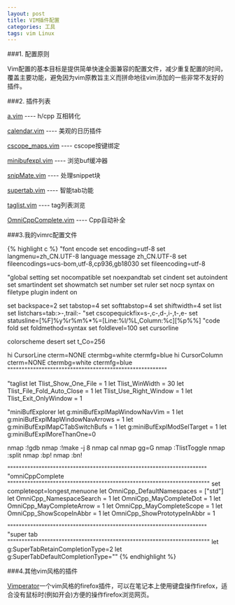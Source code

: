 ```yaml
---
layout: post
title: VIM插件配置
categories: 工具
tags: vim Linux
---
```


###1. 配置原则

Vim配置的基本目标是提供简单快速全面兼容的配置文件，减少重复配置的时间，覆盖主要功能，避免因为vim原教旨主义而拼命地往vim添加的一些非常不友好的插件。

###2. 插件列表

[a.vim](http://www.vim.org/scripts/script.php?script_id=31)                ----          h/cpp 互相转化

[calendar.vim](http://www.vim.org/scripts/script.php?script_id=52)         ----          美观的日历插件

[cscope_maps.vim](http://cscope.sourceforge.net/cscope_maps.vim)      ----          cscope按键绑定

[minibufexpl.vim](http://www.vim.org/scripts/script.php?script_id=159)      ----          浏览buf缓冲器

[snipMate.vim](http://www.vim.org/scripts/script.php?script_id=2540)         ----          处理snippet块

[supertab.vim](http://www.vim.org/scripts/script.php?script_id=182)         ----          智能tab功能

[taglist.vim](http://www.vim.org/scripts/script.php?script_id=273)          ----          tag列表浏览

[OmniCppComplete.vim](http://www.vim.org/scripts/script.php?script_id=1520) ----          Cpp自动补全

###3.我的vimrc配置文件
 
{% highlight c %}
"font encode
set encoding=utf-8
set langmenu=zh_CN.UTF-8
language message zh_CN.UTF-8
set fileencodings=ucs-bom,utf-8,cp936,gb18030
set fileencoding=utf-8
 
"global setting
set nocompatible
set noexpandtab
set cindent
set autoindent
set smartindent
set showmatch
set number
set ruler
set nocp
syntax on
filetype plugin indent on
 
set backspace=2
set tabstop=4
set softtabstop=4
set shiftwidth=4
set list
set listchars=tab:>-,trail:-
"set cscopequickfix=s-,c-,d-,i-,t-,e- 
set statusline=[%F]%y%r%m%*%=[Line:%l/%L,Column:%c][%p%%]
"code fold
set foldmethod=syntax
set foldlevel=100
set cursorline

colorscheme desert
set t_Co=256

hi CursorLine   cterm=NONE ctermbg=white ctermfg=blue
hi CursorColumn cterm=NONE ctermbg=white ctermfg=blue
""""""""""""""""""""""""""""""""""""""""""""""""""""""""


"taglist
let Tlist_Show_One_File = 1
let Tlist_WinWidth = 30
let Tlist_File_Fold_Auto_Close = 1
let Tlist_Use_Right_Window = 1
let Tlist_Exit_OnlyWindow = 1
 
"miniBufExplorer
let g:miniBufExplMapWindowNavVim = 1
let g:miniBufExplMapWindowNavArrows = 1
let g:miniBufExplMapCTabSwitchBufs = 1
let g:miniBufExplModSelTarget = 1
let g:miniBufExplMoreThanOne=0
 
nmap <silent> <F2> :!gdb<cr>
nmap <silent> <F3> :!make -j 8<cr>
nmap <silent> <F4> <Leader>cal<cr>
nmap <silent> <F5> gg=G<cr>
nmap <silent> <F6> :TlistToggle<cr>
nmap <silent> <F7> :split<cr>
nmap <silent> <F11> :bp!<cr>
nmap <silent> <F12> :bn!<cr>

""""""""""""""""""""""""""""""""""""""""""""""""""""""""""""""""""""""
"omniCppComplete
"""""""""""""""""""""""""""""""""""""""""""""""""""""""""""""""""""""""
set completeopt=longest,menuone
let OmniCpp_DefaultNamespaces = ["std"]
let OmniCpp_NamespaceSearch = 1
let OmniCpp_MayCompleteDot = 1
let OmniCpp_MayCompleteArrow = 1
let OmniCpp_MayCompleteScope = 1
let OmniCpp_ShowScopeInAbbr = 1
let OmniCpp_ShowPrototypeInAbbr = 1
 
""""""""""""""""""""""""""""""""""""""""""""""""""""""""""""""""""""""
"super tab
"""""""""""""""""""""""""""""""""""""""""""""""""""""""""""""""""""""""
let g:SuperTabRetainCompletionType=2
let g:SuperTabDefaultCompletionType="<C-X><C-O>"
{% endhighlight %}

###4.其他vim风格的插件

[Vimperator](http://www.vimperator.org/vimperator)一个vim风格的firefox插件，可以在笔记本上使用键盘操作firefox，适合没有鼠标时(例如开会)方便的操作firefox浏览网页。
